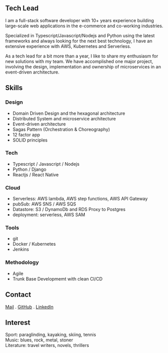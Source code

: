 ## Tech Lead

I am a full-stack software developer with 10+ years experience building large-scale web applications in the e-commerce and co-working industries.

Specialized in Typescript/Javascript/Nodejs and Python using the latest frameworks and always looking for the next best technology, I have an extensive experience with AWS, Kubernetes and Serverless.

As a tech lead for a bit more than a year, I like to share my enthusiasm for new solutions with my team. We have accomplished one major project, involving the design, implementation and ownership of microservices in an event-driven architecture.

## Skills

### Design

- Domain Driven Design and the hexagonal architecture
- Distributed System and microservice architecture
- Event-driven architecture
- Sagas Pattern (Orchestration & Choreography)
- 12 factor app
- SOLID principles

### Tech

- Typescript / Javascript / Nodejs
- Python / Django
- Reactjs / React Native

### Cloud

- Serverless: AWS lambda, AWS step functions, AWS API Gateway
- pubSub: AWS SNS / AWS SQS
- Datastore: S3 / DynamoDb and RDS Proxy to Postgres
- deployment: serverless, AWS SAM

### Tools

- git
- Docker / Kubernetes
- Jenkins

### Methodology

- Agile
- Trunk Base Developmemt with clean CI/CD

## Contact

[Mail](mailto:bertrand.svetchine@gmail.com) . 
[GitHub](https://github.com/bsvetchine) . 
[LinkedIn](https://www.linkedin.com/in/bsvetchine/)

## Interest

Sport: paraglinding, kayaking, skiing, tennis<br>
Music: blues, rock, metal, stoner<br>
Literature: travel writers, novels, thrillers<br>
